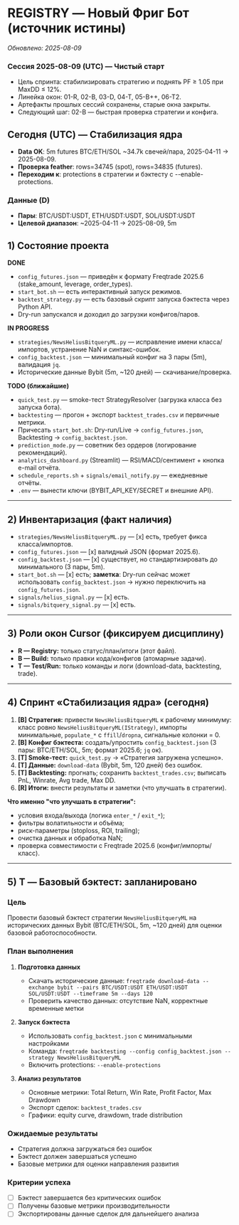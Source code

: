 # REGISTRY — Новый Фриг Бот (источник истины)

_Обновлено: 2025-08-09_

### Сессия 2025-08-09 (UTC) — Чистый старт
- Цель спринта: стабилизировать стратегию и поднять PF ≥ 1.05 при MaxDD ≤ 12%.
- Линейка окон: 01-R, 02-B, 03-D, 04-T, 05-B++, 06-T2.
- Артефакты прошлых сессий сохранены, старые окна закрыты.
- Следующий шаг: 02-B — быстрая проверка стратегии и конфига.

## Сегодня (UTC) — Стабилизация ядра

- **Data OK**: 5m futures BTC/ETH/SOL ~34.7k свечей/пара, 2025-04-11 → 2025-08-09.
- **Проверка feather**: rows=34745 (spot), rows=34835 (futures).
- **Переходим к**: protections в стратегии и бэктесту с --enable-protections.

### Данные (D)
- **Пары**: BTC/USDT:USDT, ETH/USDT:USDT, SOL/USDT:USDT
- **Целевой диапазон**: ~2025-04-11 → 2025-08-09, 5m

## 1) Состояние проекта
**DONE**
- `config_futures.json` — приведён к формату Freqtrade 2025.6 (stake_amount, leverage, order_types).
- `start_bot.sh` — есть интерактивный запуск режимов.
- `backtest_strategy.py` — есть базовый скрипт запуска бэктеста через Python API.
- Dry-run запускался и доходил до загрузки конфигов/паров.

**IN PROGRESS**
- `strategies/NewsHeliusBitqueryML.py` — исправление имени класса/импортов, устранение NaN и синтакс-ошибок.
- `config_backtest.json` — минимальный конфиг на 3 пары (5m), валидация `jq`.
- Исторические данные Bybit (5m, ~120 дней) — скачивание/проверка.

**TODO (ближайшие)**
- `quick_test.py` — smoke-тест StrategyResolver (загрузка класса без запуска бота).
- `backtesting` — прогон + экспорт `backtest_trades.csv` и первичные метрики.
- Причесать `start_bot.sh`: Dry-run/Live → `config_futures.json`, Backtesting → `config_backtest.json`.
- `prediction_mode.py` — советник без ордеров (логирование рекомендаций).
- `analytics_dashboard.py` (Streamlit) — RSI/MACD/сентимент + кнопка e-mail отчёта.
- `schedule_reports.sh` + `signals/email_notify.py` — ежедневные отчёты.
- `.env` — вынести ключи (BYBIT_API_KEY/SECRET и внешние API).

---

## 2) Инвентаризация (факт наличия)
- `strategies/NewsHeliusBitqueryML.py` — [x] есть, требует фикса класса/импортов.
- `config_futures.json` — [x] валидный JSON (формат 2025.6).
- `config_backtest.json` — [x] существует, но стандартизировать до минимального (3 пары, 5m).
- `start_bot.sh` — [x] есть; **заметка**: Dry-run сейчас может использовать `config_backtest.json` → нужно переключить на `config_futures.json`.
- `signals/helius_signal.py` — [x] есть.
- `signals/bitquery_signal.py` — [x] есть.

---

## 3) Роли окон Cursor (фиксируем дисциплину)
- **R — Registry:** только статус/план/итоги (этот файл).
- **B — Build:** только правки кода/конфигов (атомарные задачи).
- **T — Test/Run:** только команды и логи (download-data, backtesting, trade).

---

## 4) Спринт «Стабилизация ядра» (сегодня)
1. **[B] Стратегия:** привести `NewsHeliusBitqueryML` к рабочему минимуму:  
   класс ровно `NewsHeliusBitqueryML(IStrategy)`, импорты минимальные, `populate_*` с `ffill`/`dropna`, сигнальные колонки = 0.
2. **[B] Конфиг бэктеста:** создать/упростить `config_backtest.json` (3 пары: BTC/ETH/SOL, 5m; формат 2025.6; `jq` ок).
3. **[T] Smoke-тест:** `quick_test.py` → «Стратегия загружена успешно».
4. **[T] Данные:** `download-data` (Bybit, 5m, 120 дней) без ошибок.
5. **[T] Backtesting:** прогнать; сохранить `backtest_trades.csv`; выписать PnL, Winrate, Avg trade, Max DD.
6. **[R] Итоги:** внести результаты и заметки (что улучшать в стратегии).

**Что именно "что улучшать в стратегии":**
- условия входа/выхода (логика `enter_*` / `exit_*`);
- фильтры волатильности и объёма;
- риск-параметры (stoploss, ROI, trailing);
- очистка данных и обработка NaN;
- проверка совместимости с Freqtrade 2025.6 (конфиг/импорты/класс).

---

## 5) T — Базовый бэктест: запланировано

### Цель
Провести базовый бэктест стратегии `NewsHeliusBitqueryML` на исторических данных Bybit (BTC/ETH/SOL, 5m, ~120 дней) для оценки базовой работоспособности.

### План выполнения
1. **Подготовка данных**
   - Скачать исторические данные: `freqtrade download-data --exchange bybit --pairs BTC/USDT:USDT ETH/USDT:USDT SOL/USDT:USDT --timeframe 5m --days 120`
   - Проверить качество данных: отсутствие NaN, корректные временные метки

2. **Запуск бэктеста**
   - Использовать `config_backtest.json` с минимальными настройками
   - Команда: `freqtrade backtesting --config config_backtest.json --strategy NewsHeliusBitqueryML`
   - Включить protections: `--enable-protections`

3. **Анализ результатов**
   - Основные метрики: Total Return, Win Rate, Profit Factor, Max Drawdown
   - Экспорт сделок: `backtest_trades.csv`
   - Графики: equity curve, drawdown, trade distribution

### Ожидаемые результаты
- Стратегия должна загружаться без ошибок
- Бэктест должен завершаться успешно
- Базовые метрики для оценки направления развития

### Критерии успеха
- [ ] Бэктест завершается без критических ошибок
- [ ] Получены базовые метрики производительности
- [ ] Экспортированы данные сделок для дальнейшего анализа
